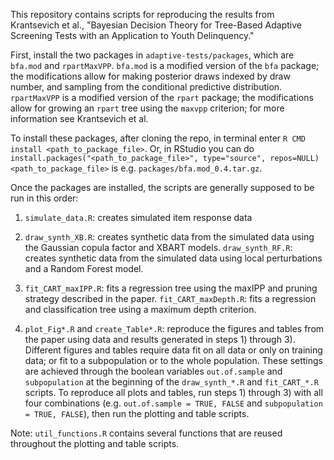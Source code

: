 This repository contains scripts for reproducing the results from
Krantsevich et al., "Bayesian Decision Theory for Tree-Based
Adaptive Screening Tests with an Application to Youth Delinquency."

First, install the two packages in `adaptive-tests/packages`, which
are `bfa.mod` and `rpartMaxVPP`. `bfa.mod` is a modified 
version of the `bfa` package; the modifications allow for making
posterior draws indexed by draw number, and sampling from the 
conditional predictive distribution. `rpartMaxVPP` is a modified
version of the `rpart` package; the modifications allow for 
growing an `rpart` tree using the `maxvpp` criterion; for more
information see Krantsevich et al. 

To install these packages, after cloning the repo, in terminal enter 
`R CMD install <path_to_package_file>`. Or, in RStudio you can do 
`install.packages("<path_to_package_file>", type="source", repos=NULL)`
`<path_to_package_file>` is e.g. `packages/bfa.mod_0.4.tar.gz`.

Once the packages are installed, the scripts are generally supposed 
to be run in this order:

1) `simulate_data.R`: creates simulated item response data 

2) `draw_synth_XB.R`: creates synthetic data from the simulated data using
the Gaussian copula factor and XBART models.
`draw_synth_RF.R`: creates synthetic data from the simulated data using 
local perturbations and a Random Forest model.

3) `fit_CART_maxIPP.R`: fits a regression tree using the maxIPP and
pruning strategy described in the paper.
`fit_CART_maxDepth.R`: fits a regression and classification tree
using a maximum depth criterion.

4) `plot_Fig*.R` and `create_Table*.R`: reproduce the figures and 
tables from the paper using data and results generated in steps 1) 
through 3). Different figures and tables require data fit on all data
or only on training data; or fit to a subpopulation or to the whole
population. These settings are achieved through the boolean variables 
`out.of.sample` and `subpopulation` at the beginning of the `draw_synth_*.R`
and `fit_CART_*.R` scripts. To reproduce all plots and tables, run steps 1) 
through 3) with all four combinations (e.g. `out.of.sample = TRUE, FALSE`
and `subpopulation = TRUE, FALSE`), then run the plotting and table
scripts.

Note: `util_functions.R` contains several functions that are reused throughout
the plotting and table scripts.











